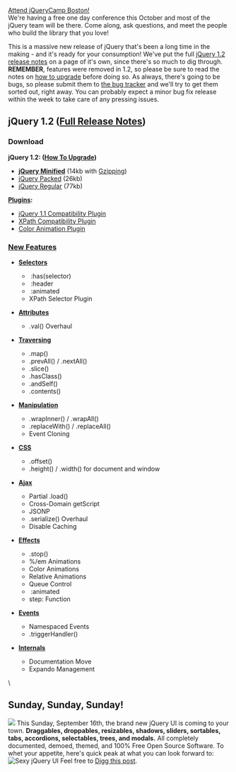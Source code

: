 [Attend jQueryCamp Boston!](http://docs.jquery.com/jQueryCamp07)\
 We're having a free one day conference this October and most of the
jQuery team will be there. Come along, ask questions, and meet the
people who build the library that you love!

This is a massive new release of jQuery that's been a long time in the
making - and it's ready for your consumption! We've put the full [jQuery
1.2 release notes](http://docs.jquery.com/Release:jQuery_1.2) on a page
of it's own, since there's so much to dig through. **REMEMBER**,
features were removed in 1.2, so please be sure to read the notes on
[how to
upgrade](http://docs.jquery.com/Release:jQuery_1.2#How_To_Upgrade)
before doing so. As always, there's going to be bugs, so please submit
them to [the bug tracker](http://dev.jquery.com/) and we'll try to get
them sorted out, right away. You can probably expect a minor bug fix
release within the week to take care of any pressing issues.

jQuery 1.2 ([Full Release Notes](http://docs.jquery.com/Release:jQuery_1.2))
----------------------------------------------------------------------------

### Download

**jQuery 1.2: ([How To
Upgrade](http://docs.jquery.com/Release:jQuery_1.2#How_To_Upgrade))**

-   **[jQuery
    Minified](http://code.google.com/p/jqueryjs/downloads/detail?name=jquery-1.2.min.js "http://code.google.com/p/jqueryjs/downloads/detail?name=jquery-1.2.min.js")**
    (14kb with
    [Gzipping](http://www.julienlecomte.net/blog/2007/08/21/gzip-your-minified-javascript-files/ "http://www.julienlecomte.net/blog/2007/08/21/gzip-your-minified-javascript-files/"))
-   [jQuery
    Packed](http://code.google.com/p/jqueryjs/downloads/detail?name=jquery-1.2.pack.js "http://code.google.com/p/jqueryjs/downloads/detail?name=jquery-1.2.pack.js")
    (26kb)
-   [jQuery
    Regular](http://code.google.com/p/jqueryjs/downloads/detail?name=jquery-1.2.js "http://code.google.com/p/jqueryjs/downloads/detail?name=jquery-1.2.js")
    (77kb)

**[Plugins](http://docs.jquery.com/Release:jQuery_1.2#New_Plugins):**

-   [jQuery 1.1 Compatibility
    Plugin](http://docs.jquery.com/Release:jQuery_1.2#jQuery_1.1_Compatibility_Plugin "Release:jQuery 1.2")
-   [XPath Compatibility
    Plugin](http://docs.jquery.com/Release:jQuery_1.2#XPath_Compatibility_Plugin "Release:jQuery 1.2")
-   [Color Animation
    Plugin](http://docs.jquery.com/Release:jQuery_1.2#Color_Animation_Plugin "Release:jQuery 1.2")

### [New Features](http://docs.jquery.com/Release:jQuery_1.2)

-   **[Selectors](http://docs.jquery.com/Release:jQuery_1.2/Selectors "Release:jQuery 1.2/Selectors")**
    -    :has(selector)
    -    :header
    -    :animated
    -   XPath Selector Plugin

-   **[Attributes](http://docs.jquery.com/Release:jQuery_1.2/Attributes "Release:jQuery 1.2/Attributes")**
    -   .val() Overhaul

-   **[Traversing](http://docs.jquery.com/Release:jQuery_1.2/Traversing "Release:jQuery 1.2/Traversing")**
    -   .map()
    -   .prevAll() / .nextAll()
    -   .slice()
    -   .hasClass()
    -   .andSelf()
    -   .contents()

-   **[Manipulation](http://docs.jquery.com/Release:jQuery_1.2/Manipulation "Release:jQuery 1.2/Manipulation")**
    -   .wrapInner() / .wrapAll()
    -   .replaceWith() / .replaceAll()
    -   Event Cloning

-   **[CSS](http://docs.jquery.com/Release:jQuery_1.2/CSS "Release:jQuery 1.2/CSS")**
    -   .offset()
    -   .height() / .width() for document and window

-   **[Ajax](http://docs.jquery.com/Release:jQuery_1.2/Ajax "Release:jQuery 1.2/Ajax")**
    -   Partial .load()
    -   Cross-Domain getScript
    -   JSONP
    -   .serialize() Overhaul
    -   Disable Caching

-   **[Effects](http://docs.jquery.com/Release:jQuery_1.2/Effects "Release:jQuery 1.2/Effects")**
    -   .stop()
    -   %/em Animations
    -   Color Animations
    -   Relative Animations
    -   Queue Control
    -    :animated
    -   step: Function

-   **[Events](http://docs.jquery.com/Release:jQuery_1.2/Events "Release:jQuery 1.2/Events")**
    -   Namespaced Events
    -   .triggerHandler()

-   **[Internals](http://docs.jquery.com/Release:jQuery_1.2/Internals "Release:jQuery 1.2/Internals")**
    -   Documentation Move
    -   Expando Management

\

Sunday, Sunday, Sunday!
-----------------------

![](http://blog.jquery.com/wp-content/uploads/2007/09/Picture%204.png)
This Sunday, September 16th, the brand new jQuery UI is coming to your
town. **Draggables, droppables, resizables, shadows, sliders, sortables,
tabs, accordions, selectables, trees, and modals.** All completely
documented, demoed, themed, and 100% Free Open Source Software. To whet
your appetite, here's quick peak at what you can look forward to: ![Sexy
jQuery UI](http://blog.jquery.com/wp-content/uploads/2007/09/sexy.png)
Feel free to [Digg this
post](http://digg.com/programming/jQuery_1_2_jQuery_extend_Awesome).
